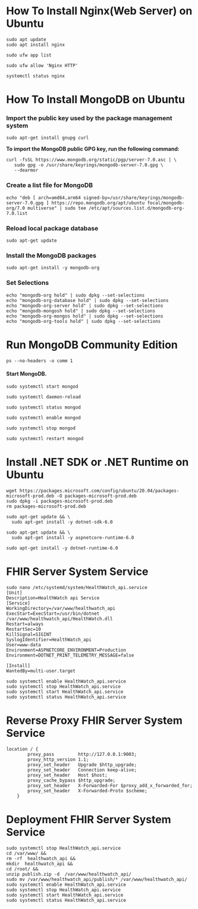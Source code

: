 # How To Install Nginx(Web Server) on Ubuntu
```
sudo apt update
sudo apt install nginx
```
```
sudo ufw app list
```
```
sudo ufw allow 'Nginx HTTP'
```
```
systemctl status nginx
```
 

# How To Install MongoDB  on Ubuntu

### Import the public key used by the package management system
```
sudo apt-get install gnupg curl
```
**To import the MongoDB public GPG key, run the following command:**
```
curl -fsSL https://www.mongodb.org/static/pgp/server-7.0.asc | \
   sudo gpg -o /usr/share/keyrings/mongodb-server-7.0.gpg \
   --dearmor
```
### Create a list file for MongoDB
```
echo "deb [ arch=amd64,arm64 signed-by=/usr/share/keyrings/mongodb-server-7.0.gpg ] https://repo.mongodb.org/apt/ubuntu focal/mongodb-org/7.0 multiverse" | sudo tee /etc/apt/sources.list.d/mongodb-org-7.0.list
```
### Reload local package database
```
sudo apt-get update
```
### Install the MongoDB packages
```
sudo apt-get install -y mongodb-org
```
### Set Selections
```
echo "mongodb-org hold" | sudo dpkg --set-selections
echo "mongodb-org-database hold" | sudo dpkg --set-selections
echo "mongodb-org-server hold" | sudo dpkg --set-selections
echo "mongodb-mongosh hold" | sudo dpkg --set-selections
echo "mongodb-org-mongos hold" | sudo dpkg --set-selections
echo "mongodb-org-tools hold" | sudo dpkg --set-selections
```

# Run MongoDB Community Edition
```
ps --no-headers -o comm 1
```
#### Start MongoDB.
```
sudo systemctl start mongod
```
```
sudo systemctl daemon-reload
```
```
sudo systemctl status mongod
```
```
sudo systemctl enable mongod
```
```
sudo systemctl stop mongod
```
```
sudo systemctl restart mongod
```

# Install .NET SDK or .NET Runtime on Ubuntu
```
wget https://packages.microsoft.com/config/ubuntu/20.04/packages-microsoft-prod.deb -O packages-microsoft-prod.deb
sudo dpkg -i packages-microsoft-prod.deb
rm packages-microsoft-prod.deb
```
```
sudo apt-get update && \
  sudo apt-get install -y dotnet-sdk-6.0
```
```
sudo apt-get update && \
  sudo apt-get install -y aspnetcore-runtime-6.0
```
```
sudo apt-get install -y dotnet-runtime-6.0
```
# FHIR Server System Service
```
sudo nano /etc/systemd/system/HealthWatch_api.service
[Unit]
Description=HealthWatch api Service
[Service]
WorkingDirectory=/var/www/healthwatch_api
ExecStart=ExecStart=/usr/bin/dotnet /var/www/healthwatch_api/HealthWatch.dll 
Restart=always
RestartSec=10
KillSignal=SIGINT
SyslogIdentifier=HealthWatch_api
User=www-data
Environment=ASPNETCORE_ENVIRONMENT=Production
Environment=DOTNET_PRINT_TELEMETRY_MESSAGE=false

[Install]
WantedBy=multi-user.target
```

```
sudo systemctl enable HealthWatch_api.service
sudo systemctl stop HealthWatch_api.service
sudo systemctl start HealthWatch_api.service
sudo systemctl status HealthWatch_api.service
```

# Reverse Proxy FHIR Server System Service
```
location / {
        proxy_pass         http://127.0.0.1:9003;
        proxy_http_version 1.1;
        proxy_set_header   Upgrade $http_upgrade;
        proxy_set_header   Connection keep-alive;
        proxy_set_header   Host $host;
        proxy_cache_bypass $http_upgrade;
        proxy_set_header   X-Forwarded-For $proxy_add_x_forwarded_for;
        proxy_set_header   X-Forwarded-Proto $scheme;
    }

```
# Deployment FHIR Server System Service
```
sudo systemctl stop HealthWatch_api.service
cd /var/www/ &&
rm -rf  healthwatch_api &&
mkdir  healthwatch_api &&
cd /root/ &&
unzip publish.zip -d  /var/www/healthwatch_api/
sudo mv /var/www/healthwatch_api/publish/* /var/www/healthwatch_api/
sudo systemctl enable HealthWatch_api.service
sudo systemctl stop HealthWatch_api.service
sudo systemctl start HealthWatch_api.service
sudo systemctl status HealthWatch_api.service
```

